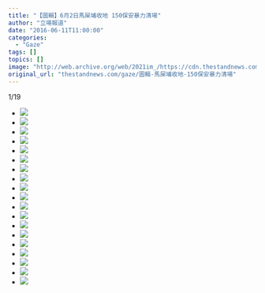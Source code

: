 ```yaml
---
title: "【圖輯】6月2日馬屎埔收地 150保安暴力清場"
author: "立場報道"
date: "2016-06-11T11:00:00"
categories:
  - "Gaze"
tags: []
topics: []
image: "http://web.archive.org/web/2021im_/https://cdn.thestandnews.com/media/photos/gallery/83/cache/mapopo_020copy_dJx9Z_300x200cropcenter.png"
original_url: "thestandnews.com/gaze/圖輯-馬屎埔收地-150保安暴力清場"
---
```

[](#)[](#)

[](#)1/19[](#)

*   ![](http://web.archive.org/web/2021im_/https://cdn.thestandnews.com/media/photos/gallery/83/cache/mapopo_020copy_dJx9Z_300x200cropcenter.png)
*   ![](http://web.archive.org/web/2021im_/https://cdn.thestandnews.com/media/photos/gallery/83/cache/mapopo_120copy_zQIo0_300x200cropcenter.png)
*   ![](http://web.archive.org/web/2021im_/https://cdn.thestandnews.com/media/photos/gallery/83/cache/mapopo_220copy_vcHwH_300x200cropcenter.png)
*   ![](http://web.archive.org/web/2021im_/https://cdn.thestandnews.com/media/photos/gallery/83/cache/mapopo_320copy_A6G7m_300x200cropcenter.png)
*   ![](http://web.archive.org/web/2021im_/https://cdn.thestandnews.com/media/photos/gallery/83/cache/mapopo_420copy_0u3GT_300x200cropcenter.png)
*   ![](http://web.archive.org/web/2021im_/https://cdn.thestandnews.com/media/photos/gallery/83/cache/mapopo_520copy_qddeD_300x200cropcenter.png)
*   ![](http://web.archive.org/web/2021im_/https://cdn.thestandnews.com/media/photos/gallery/83/cache/mapopo_620copy_7SgaV_300x200cropcenter.png)
*   ![](http://web.archive.org/web/2021im_/https://cdn.thestandnews.com/media/photos/gallery/83/cache/mapopo_720copy_NbTQe_300x200cropcenter.png)
*   ![](http://web.archive.org/web/2021im_/https://cdn.thestandnews.com/media/photos/gallery/83/cache/mapopo_820copy_YLIeq_300x200cropcenter.png)
*   ![](http://web.archive.org/web/2021im_/https://cdn.thestandnews.com/media/photos/gallery/83/cache/mapopo_9_TBcW3_300x200cropcenter.png)
*   ![](http://web.archive.org/web/2021im_/https://cdn.thestandnews.com/media/photos/gallery/83/cache/mapopo_1020copy_wHo6Q_300x200cropcenter.png)
*   ![](http://web.archive.org/web/2021im_/https://cdn.thestandnews.com/media/photos/gallery/83/cache/mapopo_1120copy_Pg7KT_300x200cropcenter.png)
*   ![](http://web.archive.org/web/2021im_/https://cdn.thestandnews.com/media/photos/gallery/83/cache/mapopo_1220copy_6RcnB_300x200cropcenter.png)
*   ![](http://web.archive.org/web/2021im_/https://cdn.thestandnews.com/media/photos/gallery/83/cache/mapopo_1320copy_9pV7o_300x200cropcenter.png)
*   ![](http://web.archive.org/web/2021im_/https://cdn.thestandnews.com/media/photos/gallery/83/cache/mapopo_1420copy_UBF4O_300x200cropcenter.png)
*   ![](http://web.archive.org/web/2021im_/https://cdn.thestandnews.com/media/photos/gallery/83/cache/mapopo_1520copy_4Zx40_300x200cropcenter.png)
*   ![](http://web.archive.org/web/2021im_/https://cdn.thestandnews.com/media/photos/gallery/83/cache/13305039_10154097754371422_8713582171359994242_o_RkAjn_300x200cropcenter.png)
*   ![](http://web.archive.org/web/2021im_/https://cdn.thestandnews.com/media/photos/gallery/83/cache/mapopo_1720copy_KouK5_300x200cropcenter.png)
*   ![](http://web.archive.org/web/2021im_/https://cdn.thestandnews.com/media/photos/gallery/83/cache/mapopo_1820copy_LPR89_300x200cropcenter.png)